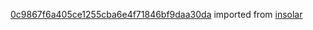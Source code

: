 [0c9867f6a405ce1255cba6e4f71846bf9daa30da](https://github.com/insolar/insolar/commit/0c9867f6a405ce1255cba6e4f71846bf9daa30da) imported from [insolar](https://github.com/insolar/insolar)
